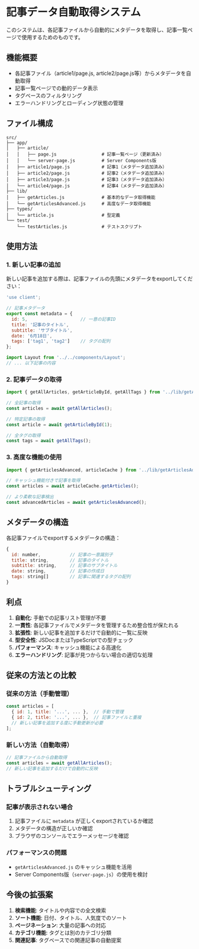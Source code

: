 # 記事データ自動取得システム

このシステムは、各記事ファイルから自動的にメタデータを取得し、記事一覧ページで使用するためのものです。

## 機能概要

- 各記事ファイル（article1/page.js, article2/page.js等）からメタデータを自動取得
- 記事一覧ページでの動的データ表示
- タグベースのフィルタリング
- エラーハンドリングとローディング状態の管理

## ファイル構成

```
src/
├── app/
│   ├── article/
│   │   ├── page.js                 # 記事一覧ページ（更新済み）
│   │   └── server-page.js          # Server Components版
│   ├── article1/page.js            # 記事1（メタデータ追加済み）
│   ├── article2/page.js            # 記事2（メタデータ追加済み）
│   ├── article3/page.js            # 記事3（メタデータ追加済み）
│   └── article4/page.js            # 記事4（メタデータ追加済み）
├── lib/
│   ├── getArticles.js              # 基本的なデータ取得機能
│   └── getArticlesAdvanced.js      # 高度なデータ取得機能
├── types/
│   └── article.js                  # 型定義
└── test/
    └── testArticles.js             # テストスクリプト
```

## 使用方法

### 1. 新しい記事の追加

新しい記事を追加する際は、記事ファイルの先頭にメタデータをexportしてください：

```javascript
'use client';

// 記事メタデータ
export const metadata = {
  id: 5,                    // 一意の記事ID
  title: '記事のタイトル',
  subtitle: 'サブタイトル',
  date: '6月18日',
  tags: ['tag1', 'tag2']    // タグの配列
};

import Layout from '../../components/Layout';
// ... 以下記事の内容
```

### 2. 記事データの取得

```javascript
import { getAllArticles, getArticleById, getAllTags } from '../lib/getArticles';

// 全記事の取得
const articles = await getAllArticles();

// 特定記事の取得
const article = await getArticleById(1);

// 全タグの取得
const tags = await getAllTags();
```

### 3. 高度な機能の使用

```javascript
import { getArticlesAdvanced, articleCache } from '../lib/getArticlesAdvanced';

// キャッシュ機能付きで記事を取得
const articles = await articleCache.getArticles();

// より柔軟な記事検出
const advancedArticles = await getArticlesAdvanced();
```

## メタデータの構造

各記事ファイルでexportするメタデータの構造：

```javascript
{
  id: number,           // 記事の一意識別子
  title: string,        // 記事のタイトル
  subtitle: string,     // 記事のサブタイトル
  date: string,         // 記事の作成日
  tags: string[]        // 記事に関連するタグの配列
}
```

## 利点

1. **自動化**: 手動での記事リスト管理が不要
2. **一貫性**: 各記事ファイルでメタデータを管理するため整合性が保たれる
3. **拡張性**: 新しい記事を追加するだけで自動的に一覧に反映
4. **型安全性**: JSDocまたはTypeScriptでの型チェック
5. **パフォーマンス**: キャッシュ機能による高速化
6. **エラーハンドリング**: 記事が見つからない場合の適切な処理

## 従来の方法との比較

### 従来の方法（手動管理）
```javascript
const articles = [
  { id: 1, title: '...', ... },  // 手動で管理
  { id: 2, title: '...', ... },  // 記事ファイルと重複
  // 新しい記事を追加する度に手動更新が必要
];
```

### 新しい方法（自動取得）
```javascript
// 記事ファイルから自動取得
const articles = await getAllArticles();
// 新しい記事を追加するだけで自動的に反映
```

## トラブルシューティング

### 記事が表示されない場合
1. 記事ファイルに `metadata` が正しくexportされているか確認
2. メタデータの構造が正しいか確認
3. ブラウザのコンソールでエラーメッセージを確認

### パフォーマンスの問題
- `getArticlesAdvanced.js` のキャッシュ機能を活用
- Server Components版（`server-page.js`）の使用を検討

## 今後の拡張案

1. **検索機能**: タイトルや内容での全文検索
2. **ソート機能**: 日付、タイトル、人気度でのソート
3. **ページネーション**: 大量の記事への対応
4. **カテゴリ機能**: タグとは別のカテゴリ分類
5. **関連記事**: タグベースでの関連記事の自動提案